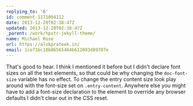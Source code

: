 ```yaml
---
replying_to: '6'
id: comment-1171004112
date: 2013-12-20T02:38:47Z
updated: 2013-12-20T02:38:47Z
_parent: /work/hpstr-jekyll-theme/
name: Michael Rose
url: https://alokprateek.in/
email: 1ce71bc10b86565464b612093d89707e
---
```


That's good to hear. I think I mentioned it before but I didn't declare font
sizes on all the text elements, so that could be why changing the
`doc-font-size` variable has no effect. To change the entry content size look
play around with the font-size set on `.entry-content`. Anywhere else you might
have to add a font-size declaration to the element to override any browser
defaults I didn't clear out in the CSS reset.
